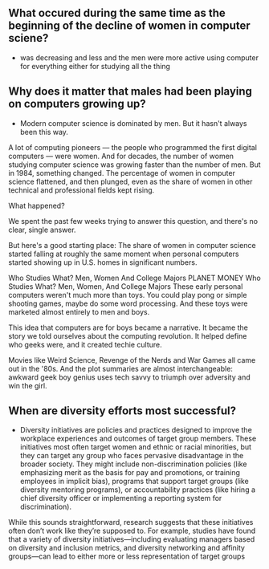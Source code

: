 ## What occured during the same time as the beginning of the decline of women in computer sciene?
-  was decreasing and less and the men were more active using computer for everything either for studying all the thing 

## Why does it matter that males had been playing on computers growing up?
- Modern computer science is dominated by men. But it hasn't always been this way.

A lot of computing pioneers — the people who programmed the first digital computers — were women. And for decades, the number of women studying computer science was growing faster than the number of men. But in 1984, something changed. The percentage of women in computer science flattened, and then plunged, even as the share of women in other technical and professional fields kept rising.

What happened?

We spent the past few weeks trying to answer this question, and there's no clear, single answer.

But here's a good starting place: The share of women in computer science started falling at roughly the same moment when personal computers started showing up in U.S. homes in significant numbers.

Who Studies What? Men, Women And College Majors
PLANET MONEY
Who Studies What? Men, Women, And College Majors
These early personal computers weren't much more than toys. You could play pong or simple shooting games, maybe do some word processing. And these toys were marketed almost entirely to men and boys.

This idea that computers are for boys became a narrative. It became the story we told ourselves about the computing revolution. It helped define who geeks were, and it created techie culture.

Movies like Weird Science, Revenge of the Nerds and War Games all came out in the '80s. And the plot summaries are almost interchangeable: awkward geek boy genius uses tech savvy to triumph over adversity and win the girl.

## When are diversity efforts most successful?

- Diversity initiatives are policies and practices designed to improve the workplace experiences and outcomes of target group members. These initiatives most often target women and ethnic or racial minorities, but they can target any group who faces pervasive disadvantage in the broader society. They might include non-discrimination policies (like emphasizing merit as the basis for pay and promotions, or training employees in implicit bias), programs that support target groups (like diversity mentoring programs), or accountability practices (like hiring a chief diversity officer or implementing a reporting system for discrimination).

While this sounds straightforward, research suggests that these initiatives often don’t work like they’re supposed to. For example, studies have found that a variety of diversity initiatives—including evaluating managers based on diversity and inclusion metrics, and diversity networking and affinity groups—can lead to either more or less representation of target groups
